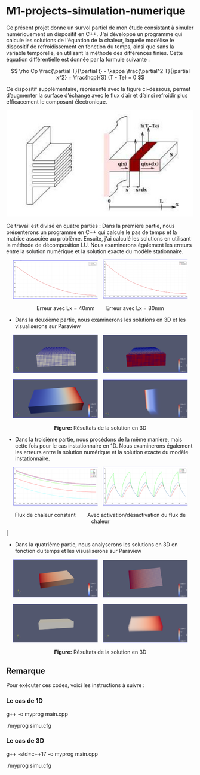 # M1-projects-simulation-numerique

Ce présent projet donne un survol partiel de mon étude consistant à simuler numériquement un dispositif en C++. J'ai développé un programme qui calcule les solutions de l'équation de la chaleur, laquelle modélise le dispositif de refroidissement en fonction du temps, ainsi que sans la variable temporelle, en utilisant la méthode des différences finies. Cette équation différentielle est donnée par la formule suivante :

$$
\rho Cp \frac{\partial T}{\partial t} - \kappa \frac{\partial^2 T}{\partial x^2} + \frac{hcp}{S} (T - Te) = 0
$$

Ce dispositif supplémentaire, représenté avec la figure ci-dessous, permet d’augmenter la surface d’échange avec le flux d’air et d’ainsi refroidir plus efficacement le composant électronique.
<p align="center">
  <img src="images/ref.png" alt="Dispositif de refroidissement" width="500"/>
</p>
Ce travail est divisé en quatre parties :
Dans la première partie, nous présenterons un programme en C++ qui calcule le pas de temps et la matrice associée au problème. Ensuite, j'ai calculé les solutions en utilisant la méthode de décomposition LU. Nous examinerons également les erreurs entre la solution numérique et la solution exacte du modèle stationnaire.

<p align="center">
  <img src="images/ap1.png" alt="D" width="45%" style="margin-right: 10px;"/>
  <img src="images/ap2.png" alt="E" width="45%"/>
</p>

<p align="center">
  Erreur avec Lx = 40mm &nbsp;&nbsp;&nbsp;&nbsp;&nbsp;&nbsp; Erreur avec Lx = 80mm
</p>

- Dans la deuxième partie, nous examinerons les solutions en 3D et les visualiserons sur Paraview 

<p align="center">
  <img src="images/2.png" alt="Image 2" width="45%" style="margin-right: 10px;"/>
  <img src="images/3.png" alt="Image 3" width="45%"/>
</p>

<p align="center">
  <img src="images/4.png" alt="Image 4" width="45%" style="margin-right: 10px;"/>
  <img src="images/5.png" alt="Image 5" width="45%"/>
</p>

<p align="center"><b>Figure:</b> Résultats de la solution en 3D</p>

	  	 		
	  	 		
- Dans la troisième partie, nous procédons de la même manière, mais cette fois pour le cas instationnaire en 1D. Nous examinerons également les erreurs entre la solution numérique et la solution exacte du modèle instationnaire.

<p align="center">
  <img src="images/T.png" alt="Flux de chaleur constant" width="45%" style="margin-right: 10px;"/>
  <img src="images/x0.png" alt="Avec activation/désactivation du flux de chaleur" width="45%"/>
</p>

<p align="center">
  Flux de chaleur constant &nbsp;&nbsp;&nbsp;&nbsp;&nbsp;&nbsp; Avec activation/désactivation du flux de chaleur
</p>
        |

- Dans la quatrième partie, nous analyserons les solutions en 3D en fonction du temps et les visualiserons sur Paraview


<p align="center">
  <img src="images/c.png" alt="Image c" width="45%" style="margin-right: 10px;"/>
  <img src="images/d.png" alt="Image d" width="45%"/>
</p>

<p align="center">
  <img src="images/e.png" alt="Image e" width="45%" style="margin-right: 10px;"/>
  <img src="images/f.png" alt="Image f" width="45%"/>
</p>

<p align="center"><strong>Figure:</strong> Résultats de la solution en 3D</p>

## Remarque 
Pour exécuter ces codes, voici les instructions à suivre :

### Le cas de 1D
g++ -o myprog main.cpp

./myprog simu.cfg

### Le cas de 3D
g++ -std=c++17 -o myprog main.cpp

./myprog simu.cfg
